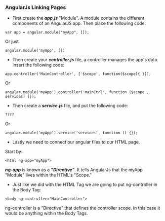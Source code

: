 ### AngularJs Linking Pages

* First create the  ***app.js*** "Module". A module contains the different components of an AngularJS app. Then place the following code:

```
var app = angular.module("myApp", []);
```
Or just
```
angular.module('myApp', [])
```

* Then create your ***controller.js*** file, a controller manages the app's data. Insert the following code:

```
app.controller('MainController', ['$scope', function($scope){ }]);
```
Or
```
angular.module('myApp').controller('mainCtrl', function ($scope , services) {});
```
* Then create a ***service.js*** file, and put the following code:

```
????
```
Or
```
angular.module('myApp').service('services', function () {});
```
* Lastly we need to connect our angular files to our HTML page.

Start by:
```
<html ng-app="myApp">
```
***ng-app*** is known as a ***"Directive"***. It tells AngularJs that the myApp "Module" lives within the HTML's "Scope."

* Just like we did with the HTML Tag we are going to put ng-controller  in the Body Tag:

```
<body ng-controller="MainController">
```
ng-controller is a "Directive" that defines the controller scope. In this case it would be anything within the Body Tags.
